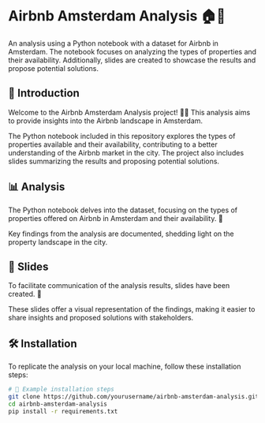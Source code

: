 # Airbnb Amsterdam Analysis 🏠🌷

An analysis using a Python notebook with a dataset for Airbnb in Amsterdam. The notebook focuses on analyzing the types of properties and their availability. Additionally, slides are created to showcase the results and propose potential solutions.

## 🌟 Introduction

Welcome to the Airbnb Amsterdam Analysis project! 🏡✨ This analysis aims to provide insights into the Airbnb landscape in Amsterdam.

The Python notebook included in this repository explores the types of properties available and their availability, contributing to a better understanding of the Airbnb market in the city. The project also includes slides summarizing the results and proposing potential solutions.

## 📊 Analysis

The Python notebook delves into the dataset, focusing on the types of properties offered on Airbnb in Amsterdam and their availability. 🌈

Key findings from the analysis are documented, shedding light on the property landscape in the city.

## 🚀 Slides

To facilitate communication of the analysis results, slides have been created. 🌟

These slides offer a visual representation of the findings, making it easier to share insights and proposed solutions with stakeholders.

## 🛠️ Installation

To replicate the analysis on your local machine, follow these installation steps:

```bash
# 🚀 Example installation steps
git clone https://github.com/yourusername/airbnb-amsterdam-analysis.git
cd airbnb-amsterdam-analysis
pip install -r requirements.txt
